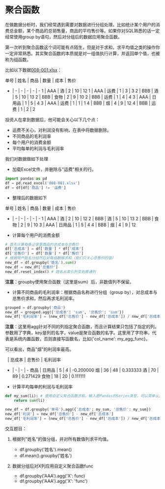 # 聚合函数

在做数据分析时，我们经常遇到需要对数据进行分组处理。比如统计某个用户的消费总金额，某个商品的总销售量，商品的平均售价等。如果你对SQL熟悉的话一定经常使用group by语句，然后对分组后的数据应用聚合函数。

第一次听到聚合函数这个词可能有点陌生，但是对于求和，求平均值之类的操作你一定非常熟悉。其实聚合函数的本质就是对一组值执行计算，并返回单个值，也被称为组函数。

比如以下数据[008-001.xlsx](008-001.xlsx)：

单号 | 姓名 | 商品 | 数量 | 成本 | 售价
- | - | - | - | - | -
1 | AAA | 酒 | 2 | 10 | 12
1 | AAA | 运费 | 1 | 3 | 3
2 | BBB | 酒 | 5 | 10 | 13
2 | BBB | 食物 | 2 | 9 | 10
2 | BBB | 运费 | 1 | 4 | 4
3 | AAA | 日用品 | 1 | 5 | 4
3 | AAA | 运费 | 1 | 1 | 1
4 | BBB | 烟 | 4 | 9 | 12
4 | BBB | 运费 | 1 | 2 | 2

投资人在拿到数据后，他可能会关心以下几个点：
- 运费不关心，对利润没有影响，在表中将数据删除。
- 不同商品的毛利润率
- 每个用户的消费金额
- 平均每单的利润与毛利润率

我们对数据做如下处理

- 加载Excel文件，并删除与"运费"相关的行。

```python
import pandas as pd
df = pd.read_excel('008-001.xlsx')
df = df[df['商品'] != '运费']
```

- 整理后的数据如下

单号 | 姓名 | 商品 | 数量 | 成本 | 售价
- | - | - | - | - | -
1 | AAA | 酒 | 2 | 10 | 12
2 | BBB | 酒 | 5 | 10 | 13
2 | BBB | 食物 | 2 | 9 | 10
3 | AAA | 日用品 | 1 | 5 | 4
4 | BBB | 烟 | 4 | 9 | 12

- 计算每个用户的消费金额

```python
# 首先计算每条记录里商品的总成本与总售价
df['总成本'] = df['数量'] * df['成本']
df['总售价'] = df['数量'] * df['售价']
# 根据用户姓名分组然后对每组数据求和（我们只关心总售价的值）
new_df = df.groupby('姓名').sum()
new_df = new_df['总售价']
new_df.reset_index() # 姓名从索引列变到普通列
```

<b>注意</b>：groupby使用聚合函数（这里是sum）后，非数值列不保留。

- 计算不同商品的毛利润率：根据商品名称进行分组（group by），对总成本与总售价求和，然后再求毛利润率。

```python
grouped = df.groupby('商品')
new_df = grouped.agg({'总成本': 'sum', '总售价': 'sum'})
new_df['毛利润率'] = (new_df['总售价'] - new_df['总成本']) / new_df['总成本']
```

<b>注意</b>：这里用agg针对不同的列指定聚合函数，而且计算结果只包括了指定的列。参数用了字典，key是列的名字，value是聚合函数的名字。这里用了字符串，代表是系统内置函数，否则直接写函数名，比如{'col_name': my_agg_func}。

可以看出，商品"烟"的利润率最高。

&nbsp; | 总成本 | 总售价 | 毛利润率
- | - | - | -
商品 | 
日用品 | 5 | 4 | -0.200000
烟 | 36 | 48 | 0.333333
酒 | 70 | 89 | 0.271429
食物 | 18 | 20 | 0.111111

- 计算平均每单的利润与毛利润率

```python
def my_sum(li): # 使用自定义聚合函数求和，输入是Pandas的Series类型，可以简单认为是数组list。
    return sum(li)

new_df = df.groupby('单号').agg({'总成本': my_sum, '总售价': my_sum})
new_df['利润'] = new_df['总售价'] - new_df['总成本']
new_df['毛利润率'] = (new_df['总售价'] - new_df['总成本']) / new_df['总成本']
```

交互题目：
1. 根据列"姓名"的值分组，并对所有数值列求平均值。
    - df.groupby('姓名').mean()
    - df.mean().groupby('姓名')

2. 数据分组后对X列应用自定义聚合函数func
    - df.groupby('AAA').agg('X': func)
    - df.groupby('AAA').agg('X': 'func')